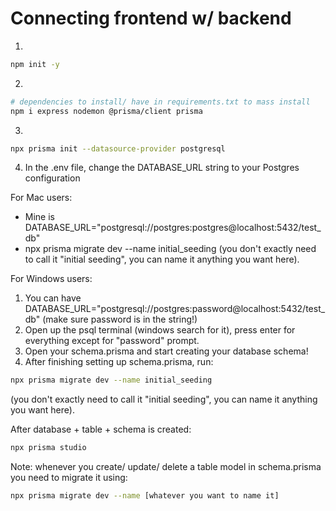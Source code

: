 # Connecting frontend w/ backend

1. 
```bash 
npm init -y
```
2. 
```bash
# dependencies to install/ have in requirements.txt to mass install
npm i express nodemon @prisma/client prisma
```
3. 
```bash
npx prisma init --datasource-provider postgresql
```
4. In the .env file, change the DATABASE_URL string to your Postgres configuration

For Mac users:
- Mine is DATABASE_URL="postgresql://postgres:postgres@localhost:5432/test_db"
- npx prisma migrate dev --name initial_seeding (you don't exactly need to call it "initial seeding", you can name it anything you want here).

For Windows users:
1. You can have DATABASE_URL="postgresql://postgres:password@localhost:5432/test_db" (make sure password is in the string!)
2. Open up the psql terminal (windows search for it), press enter for everything except for "password" prompt.
3. Open your schema.prisma and start creating your database schema!
4. After finishing setting up schema.prisma, run: 
```bash
npx prisma migrate dev --name initial_seeding
``` 
(you don't exactly need to call it "initial seeding", you can name it anything you want here).

After database + table + schema is created:
```bash
npx prisma studio
```

Note: whenever you create/ update/ delete a table model in schema.prisma you need to migrate it using:
```bash
npx prisma migrate dev --name [whatever you want to name it]
```